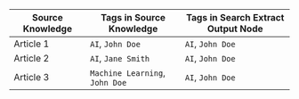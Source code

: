 | Source Knowledge | Tags in Source Knowledge       | Tags in Search Extract Output Node | 
|------------------|--------------------------------|------------------------------------|
| Article 1        | `AI`, `John Doe`               | `AI`, `John Doe`                   | 
| Article 2        | `AI`, `Jane Smith`             | `AI`, `John Doe`                   |
| Article 3        | `Machine Learning`, `John Doe` | `AI`, `John Doe`                   |